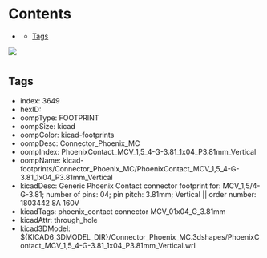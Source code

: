 



Contents
========

* [](#)
	* [Tags](#tags)
  
![][im]
# 

## Tags

- index: 3649
- hexID: 
- oompType: FOOTPRINT
- oompSize: kicad
- oompColor: kicad-footprints
- oompDesc: Connector_Phoenix_MC
- oompIndex: PhoenixContact_MCV_1,5_4-G-3.81_1x04_P3.81mm_Vertical
- oompName: kicad-footprints/Connector_Phoenix_MC/PhoenixContact_MCV_1,5_4-G-3.81_1x04_P3.81mm_Vertical
- kicadDesc: Generic Phoenix Contact connector footprint for: MCV_1,5/4-G-3.81; number of pins: 04; pin pitch: 3.81mm; Vertical || order number: 1803442 8A 160V
- kicadTags: phoenix_contact connector MCV_01x04_G_3.81mm
- kicadAttr: through_hole
- kicad3DModel: ${KICAD6_3DMODEL_DIR}/Connector_Phoenix_MC.3dshapes/PhoenixContact_MCV_1,5_4-G-3.81_1x04_P3.81mm_Vertical.wrl



[im]: image.png
